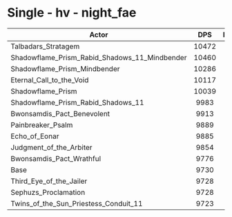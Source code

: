 # Single - hv - night_fae
| Actor | DPS | Increase |
|---|:---:|:---:|
|Talbadars_Stratagem|10472|7.62%|
|Shadowflame_Prism_Rabid_Shadows_11_Mindbender|10460|7.50%|
|Shadowflame_Prism_Mindbender|10286|5.71%|
|Eternal_Call_to_the_Void|10117|3.97%|
|Shadowflame_Prism|10039|3.17%|
|Shadowflame_Prism_Rabid_Shadows_11|9983|2.59%|
|Bwonsamdis_Pact_Benevolent|9913|1.87%|
|Painbreaker_Psalm|9889|1.63%|
|Echo_of_Eonar|9885|1.58%|
|Judgment_of_the_Arbiter|9854|1.27%|
|Bwonsamdis_Pact_Wrathful|9776|0.47%|
|Base|9730|0.00%|
|Third_Eye_of_the_Jailer|9728|-0.02%|
|Sephuzs_Proclamation|9728|-0.03%|
|Twins_of_the_Sun_Priestess_Conduit_11|9723|-0.07%|
